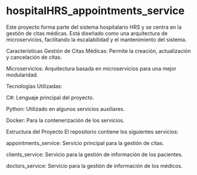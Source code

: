 # hospitalHRS_appointments_service

Este proyecto forma parte del sistema hospitalario HRS y se centra en la gestión de citas médicas. Está diseñado como una arquitectura de microservicios, facilitando la escalabilidad y el mantenimiento del sistema.

Características
Gestión de Citas Médicas: Permite la creación, actualización y cancelación de citas.

Microservicios: Arquitectura basada en microservicios para una mejor modularidad.

Tecnologías Utilizadas:

C#: Lenguaje principal del proyecto.

Python: Utilizado en algunos servicios auxiliares.

Docker: Para la contenerización de los servicios.

Estructura del Proyecto
El repositorio contiene los siguientes servicios:

appointments_service: Servicio principal para la gestión de citas.

clients_service: Servicio para la gestión de información de los pacientes.

doctors_service: Servicio para la gestión de información de los médicos.
